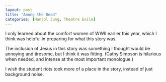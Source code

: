 ```yaml
---
layout: post
title: "Among the Dead"
categories: [Hansol Jung, Theatre Exile]
---
```


I only learned about the comfort women of WWII earlier this year, which I think was helpful in preparing for what this story was.

The inclusion of Jesus in this story was something I thought would be annoying and tiresome, but I think it was fitting. (Cathy Simpson is hilarious when needed, and intense at the most important monologue.)

I wish the student riots took more of a place in the story, instead of just background noise.
